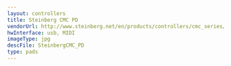 ```yaml
---
layout: controllers
title: Steinberg CMC PD
vendorUrl: http://www.steinberg.net/en/products/controllers/cmc_series/models/cmc_pd.html
hwInterface: usb, MIDI
imageType: jpg
descFile: SteinbergCMC_PD
type: pads
---
```


